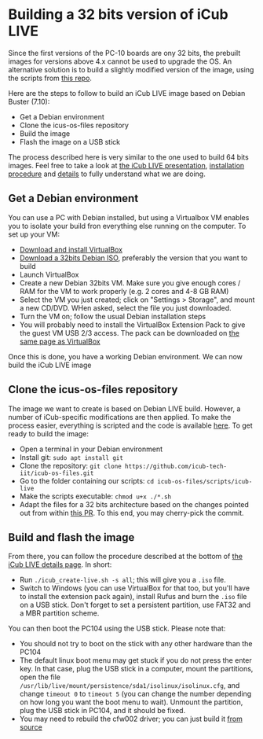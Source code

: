 # Building a 32 bits version of iCub LIVE

Since the first versions of the PC-10 boards are ony 32 bits, the prebuilt images for versions above 4.x cannot be used to upgrade the OS. An alternative solution is to build a slightly modified version of the image, using the scripts from [this repo](https://github.com/icub-tech-iit/icub-os-files).

Here are the steps to follow to build an iCub LIVE image based on Debian Buster (7.10):
- Get a Debian environment
- Clone the icus-os-files repository
- Build the image
- Flash the image on a USB stick

The process described here is very similar to the one used to build 64 bits images. Feel free to take a look at [the iCub LIVE presentation](./icub-live.md), [installation procedure](./the-icub-live-installation.md) and [details](./the-icub-live-details.md) to fully understand what we are doing.

## Get a Debian environment
You can use a PC with Debian installed, but using a Virtualbox VM enables you to isolate your build fron everything else running on the computer.
To set up your VM:

- [Download and install VirtualBox](https://www.oracle.com/virtualization/technologies/vm/downloads/virtualbox-downloads.html)
- [Download a 32bits Debian ISO](https://www.debian.org/distrib/index.html), preferably the version that you want to build
- Launch VirtualBox
- Create a new Debian 32bits VM. Make sure you give enough cores / RAM for the VM to work properly (e.g. 2 cores and 4-8 GB RAM)
- Select the VM you just created; click on "Settings > Storage", and mount a new CD/DVD. WHen asked, select the file you just downloaded.
- Turn the VM on; follow the usual Debian installation steps
- You will probably need to install the VirtualBox Extension Pack to give the guest VM USB 2/3 access. The pack can be downloaded on [the same page as VirtualBox](https://www.virtualbox.org/wiki/Downloads)

Once this is done, you have a working Debian environment. We can now build the iCub LIVE image

## Clone the icus-os-files repository
The image we want to create is based on Debian LIVE build. However, a number of iCub-specific modifications are then applied. To make the process easier, everything is scripted and the code is available [here](https://github.com/icub-tech-iit/icub-os-files). To get ready to build the image:

- Open a terminal in your Debian environment
- Install git: `sudo apt install git`
- Clone the repository: `git clone https://github.com/icub-tech-iit/icub-os-files.git`
- Go to the folder containing our scripts: `cd icub-os-files/scripts/icub-live`
- Make the scripts executable: `chmod u+x ./*.sh`
- Adapt the files for a 32 bits architecture based on the changes pointed out from within [this PR](https://github.com/icub-tech-iit/icub-os-files/pull/4). To this end, you may cherry-pick the commit.

## Build and flash the image
From there, you can follow the procedure described at the bottom of [the iCub LIVE details page](./the-icub-live-details.md). In short:

- Run `./icub_create-live.sh -s all`; this will give you a `.iso` file.
- Switch to Windows (you can use VirtualBox for that too, but you'll have to install the extension pack again), install Rufus and burn the `.iso` file on a USB stick. Don't forget to set a persistent partition, use FAT32 and a MBR partition scheme.

You can then boot the PC104 using the USB stick. Please note that:

- You should not try to boot on the stick with any other hardware than the PC104
- The default linux boot menu may get stuck if you do not press the enter key. In that case, plug the USB stick in a computer, mount the partitions, open the file `/usr/lib/live/mount/persistence/sda1/isolinux/isolinux.cfg`, and change `timeout 0` to `timeout 5` (you can change the number depending on how long you want the boot menu to wait). Unmount the partition, plug the USB stick in PC104, and it should be fixed.
- You may need to rebuild the cfw002 driver; you can just build it [from source](https://github.com/robotology/cfw002)
